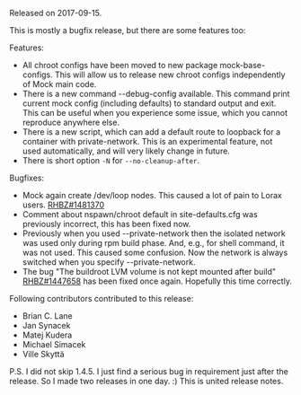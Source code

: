 Released on 2017-09-15.

This is mostly a bugfix release, but there are some features too:

Features:

* All chroot configs have been moved to new package mock-base-configs. This will allow us to release new chroot configs independently of Mock main code.
* There is a new command --debug-config available. This command print current mock config (including defaults) to standard output and exit. This can be useful when you experience some issue, which you cannot reproduce anywhere else.
* There is a new script, which can add a default route to loopback for a container with private-network. This is an experimental feature, not used automatically, and will very likely change in future.
* There is short option `-N` for `--no-cleanup-after`.


Bugfixes:

* Mock again create /dev/loop nodes. This caused a lot of pain to Lorax users. [RHBZ#1481370](https://bugzilla.redhat.com/show_bug.cgi?id=1481370)
* Comment about nspawn/chroot default in site-defaults.cfg was previously incorrect, this has been fixed now.
* Previously when you used --private-network then the isolated network was used only during rpm build phase. And, e.g., for shell command, it was not used. This caused some confusion. Now the network is always switched when you specify --private-network.
* The bug "The buildroot LVM volume is not kept mounted after build" [RHBZ#1447658](https://bugzilla.redhat.com/show_bug.cgi?id=1447658) has been fixed once again. Hopefully this time correctly.

Following contributors contributed to this release:

* Brian C. Lane
* Jan Synacek
* Matej Kudera
* Michael Simacek
* Ville Skyttä

P.S. I did not skip 1.4.5. I just find a serious bug in requirement just after the release. So I made two releases in one day. :) This is united release notes.
